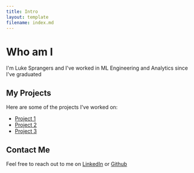 ```yaml
---
title: Intro
layout: template
filename: index.md
--- 
```


# Who am I
I'm Luke Sprangers and I've worked in ML Engineering and Analytics since I've graduated

## My Projects
Here are some of the projects I've worked on:

- [Project 1](https://example.com/project1)
- [Project 2](https://example.com/project2)
- [Project 3](https://example.com/project3)

## Contact Me
Feel free to reach out to me on [LinkedIn](https://www.linkedin.com/in/lukesprangers) or [Github](https://github.com/lsprangers)